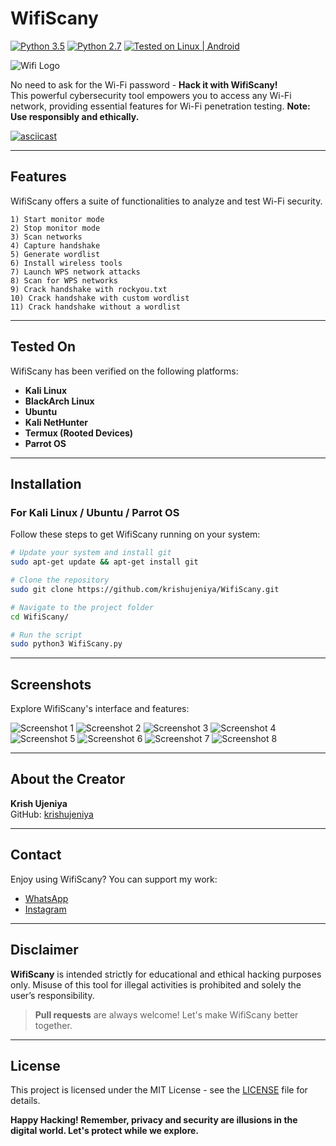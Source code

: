 
<a id="readme-top"></a>

# WifiScany

[![Python 3.5](https://img.shields.io/badge/Python-3.5-yellow.svg)](http://www.python.org/download/)
[![Python 2.7](https://img.shields.io/badge/python-2.7-brightgreen.svg)](https://www.python.org/downloads/release/python-2714/)
[![Tested on Linux | Android](https://img.shields.io/badge/Tested%20On-Linux%20%7C%20Android-yellowgreen.svg)](https://termux.com/)

![Wifi Logo](http://icons.iconarchive.com/icons/icons8/ios7/48/Network-Wifi-Logo-icon.png)

No need to ask for the Wi-Fi password - **Hack it with WifiScany!**  
This powerful cybersecurity tool empowers you to access any Wi-Fi network, providing essential features for Wi-Fi penetration testing. **Note: Use responsibly and ethically.**

[![asciicast](https://asciinema.org/a/362908.svg)](https://asciinema.org/a/362908)

---

## **Features**

WifiScany offers a suite of functionalities to analyze and test Wi-Fi security.

```plaintext
1) Start monitor mode
2) Stop monitor mode
3) Scan networks   
4) Capture handshake
5) Generate wordlist
6) Install wireless tools                  
7) Launch WPS network attacks 
8) Scan for WPS networks
9) Crack handshake with rockyou.txt
10) Crack handshake with custom wordlist
11) Crack handshake without a wordlist
```

---

## **Tested On**

WifiScany has been verified on the following platforms:

- **Kali Linux**
- **BlackArch Linux**
- **Ubuntu**
- **Kali NetHunter**
- **Termux (Rooted Devices)**
- **Parrot OS**

---

## **Installation**

### For Kali Linux / Ubuntu / Parrot OS

Follow these steps to get WifiScany running on your system:

```bash
# Update your system and install git
sudo apt-get update && apt-get install git

# Clone the repository
sudo git clone https://github.com/krishujeniya/WifiScany.git

# Navigate to the project folder
cd WifiScany/

# Run the script
sudo python3 WifiScany.py
```

---

## **Screenshots**

Explore WifiScany's interface and features:

![Screenshot 1](Snapshots/0.png)
![Screenshot 2](Snapshots/1.png)
![Screenshot 3](Snapshots/2.png)
![Screenshot 4](Snapshots/3.png)
![Screenshot 5](Snapshots/4.png)
![Screenshot 6](Snapshots/5.png)
![Screenshot 7](Snapshots/6.png)
![Screenshot 8](Snapshots/7.png)

---

## **About the Creator**

**Krish Ujeniya**  
GitHub: [krishujeniya](https://github.com/krishujeniya)

---

## **Contact**

Enjoy using WifiScany? You can support my work:

- [WhatsApp](https://wa.me/+919768367597)
- [Instagram](https://www.instagram.com/krishujeniya/)

---

## **Disclaimer**

**WifiScany** is intended strictly for educational and ethical hacking purposes only. Misuse of this tool for illegal activities is prohibited and solely the user’s responsibility.

> **Pull requests** are always welcome! Let's make WifiScany better together.

---

## **License**

This project is licensed under the MIT License - see the [LICENSE](https://github.com/krishujeniya/WifiScany/blob/main/LICENSE) file for details.

**Happy Hacking! Remember, privacy and security are illusions in the digital world. Let's protect while we explore.**
